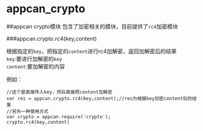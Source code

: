 # appcan_crypto

##appcan crypto模块
包含了加密相关的模块，目前提供了`rc4`加密模块

###appcan.crypto.rc4(key,content)

根据指定的`key`，把指定的`content`进行rc4加解密，返回加解密后的结果    
`key`:要进行加解密的`key`   
`content`:要加解密的内容   

例如：
    
    //这个是直接传入key，然后直接把content加解密
    var res = appcan.crypto.rc4(key,content);//res为根据key加密content后的结果
    //另外一种使用方式
    var crypto = appcan.require('crypto');
    crypto.rc4(key,content)
    
